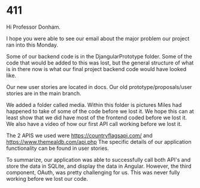 # 411

Hi Professor Donham. 

I hope you were able to see our email about the major problem our project ran into this Monday. 

Some of our backend code is in the DjangularPrototype folder. Some of the code that would be added to this was lost, but the general structure of what is in there
now is what our final project backend code would have looked like.

Our new user stories are located in docs. Our old prototype/proposals/user stories are in the main branch.

We added a folder called media. Within this folder is pictures Miles had happened to take of some of the code before we lost it. We hope this can at least show that we 
did have most of the frontend coded before we lost it. We also have a video of how our first API call working before we lost it. 

The 2 APIS we used were https://countryflagsapi.com/ and https://www.themealdb.com/api.php
The specific details of our application functionality can be found in user stories.

To summarize, our application was able to successfully call both API's and store the data in SQLite, and display the data in Angular. However, the third component,
OAuth, was pretty challenging for us. This was never fully working before we lost our code. 

